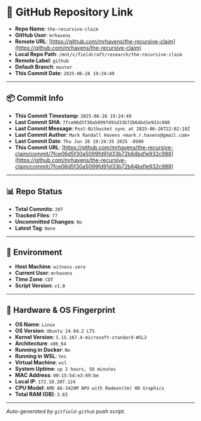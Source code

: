 # 🔗 GitHub Repository Link

- **Repo Name**: `the-recursive-claim`
- **GitHub User**: `mrhavens`
- **Remote URL**: [https://github.com/mrhavens/the-recursive-claim](https://github.com/mrhavens/the-recursive-claim)
- **Local Repo Path**: `/mnt/c/fieldcraft/research/the-recursive-claim`
- **Remote Label**: `github`
- **Default Branch**: `master`
- **This Commit Date**: `2025-06-26 19:24:49`

---

## 📦 Commit Info

- **This Commit Timestamp**: `2025-06-26 19:24:49`
- **Last Commit SHA**: `7fce06d5f30a5099fd91d33b72b64bd1e932c988`
- **Last Commit Message**: `Post-Bitbucket sync at 2025-06-26T22:02:18Z`
- **Last Commit Author**: `Mark Randall Havens <mark.r.havens@gmail.com>`
- **Last Commit Date**: `Thu Jun 26 19:24:35 2025 -0500`
- **This Commit URL**: [https://github.com/mrhavens/the-recursive-claim/commit/7fce06d5f30a5099fd91d33b72b64bd1e932c988](https://github.com/mrhavens/the-recursive-claim/commit/7fce06d5f30a5099fd91d33b72b64bd1e932c988)

---

## 📊 Repo Status

- **Total Commits**: `207`
- **Tracked Files**: `77`
- **Uncommitted Changes**: `No`
- **Latest Tag**: `None`

---

## 🧭 Environment

- **Host Machine**: `witness-zero`
- **Current User**: `mrhavens`
- **Time Zone**: `CDT`
- **Script Version**: `v1.0`

---

## 🧬 Hardware & OS Fingerprint

- **OS Name**: `Linux`
- **OS Version**: `Ubuntu 24.04.2 LTS`
- **Kernel Version**: `5.15.167.4-microsoft-standard-WSL2`
- **Architecture**: `x86_64`
- **Running in Docker**: `No`
- **Running in WSL**: `Yes`
- **Virtual Machine**: `wsl`
- **System Uptime**: `up 2 hours, 56 minutes`
- **MAC Address**: `00:15:5d:e3:69:be`
- **Local IP**: `172.18.207.124`
- **CPU Model**: `AMD A6-3420M APU with Radeon(tm) HD Graphics`
- **Total RAM (GB)**: `3.63`

---

_Auto-generated by `gitfield-github` push script._
